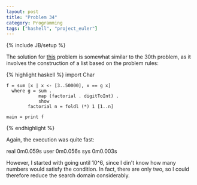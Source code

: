 ```yaml
---
layout: post
title: "Problem 34"
category: Programming
tags: ["hashell", "project_euler"]
---
```

{% include JB/setup %}

The solution for [this](http://projecteuler.net/index.php?section=problems&id=34) problem is
somewhat similar to the 30th problem, as it involves the construction of a
list based on the problem rules:

{% highlight haskell %}
    import Char

    f = sum [x | x <- [3..50000], x == g x]
      where g = sum .
                map (factorial . digitToInt) .
                show
            factorial n = foldl (*) 1 [1..n]

    main = print f
{% endhighlight %}

Again, the execution was quite fast:

real 0m0.059s
user 0m0.056s
sys 0m0.003s

However, I started with going until 10^6, since I din't know how many numbers
would satisfy the condition. In fact, there are only two, so I could therefore
reduce the search domain considerably.

